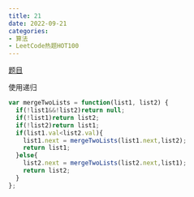 ```yaml
---
title: 21
date: 2022-09-21
categories: 
- 算法
- LeetCode热题HOT100
---
```


[题目](https://leetcode.cn/problems/merge-two-sorted-lists/)

使用递归
```js
var mergeTwoLists = function(list1, list2) {
  if(!list1&&!list2)return null;
  if(!list1)return list2;
  if(!list2)return list1;
  if(list1.val<list2.val){
    list1.next = mergeTwoLists(list1.next,list2);
    return list1;
  }else{
    list2.next = mergeTwoLists(list2.next,list1);
    return list2;
  }
};
```